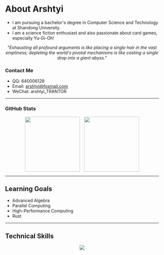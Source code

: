 # About Arshtyi

-   I am pursuing a bachelor's degree in Computer Science and Technology at Shandong University.
-   I am a science fiction enthusiast and also passionate about card games, especially Yu-Gi-Oh!

<p align="center">
  <i>"Exhausting all profound arguments is like placing a single hair in the vast emptiness; depleting the world's pivotal mechanisms is like casting a single drop into a giant abyss."</i>
</p>

### Contact Me

-   QQ: 640006128
-   Email: arshtyi@foxmail.com
-   WeChat: arshtyi_TRANTOR

---

### GitHub Stats

<p align="center">
  <img src="https://github-readme-stats.vercel.app/api?username=Arshtyi&show_icons=true&theme=tokyonight" height="180" valign="top" style="display:inline-block; margin-right:10px;" />
  <img src="https://github-readme-stats.vercel.app/api/top-langs/?username=Arshtyi&hide=VHDL&layout=compact&theme=tokyonight" height="180" valign="top" style="display:inline-block;" />
</p>

---

## Learning Goals

-   Advanced Algebra
-   Parallel Computing
-   High-Performance Computing
-   Rust

---

## Technical Skills

<p align="center">
  <a href="https://skillicons.dev">
    <img src="https://skillicons.dev/icons?i=linux,js,html,css,latex,md,cpp,c,python,java,vim,ts,matlab,kotlin,cmake,cs,rust&perline=7&theme=dark" />
  </a>
</p>
